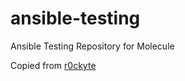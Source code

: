 # ansible-testing
Ansible Testing Repository for Molecule

Copied from [r0ckyte](https://github.com/r0ckyte/ansible-testing)
